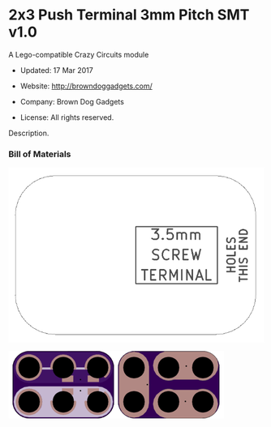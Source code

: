 <!--- start title --->
# 2x3 Push Terminal 3mm Pitch SMT v1.0
A Lego-compatible Crazy Circuits module

- Updated: 17 Mar 2017

- Website: http://browndoggadgets.com/
- Company: Brown Dog Gadgets
- License: All rights reserved.
<!--- end title --->

Description.

### Bill of Materials

<!--- bom start --->
<!--- bom end --->
![Assembly Diagram](assembly.png)

![Gerber Preview](preview.png)


